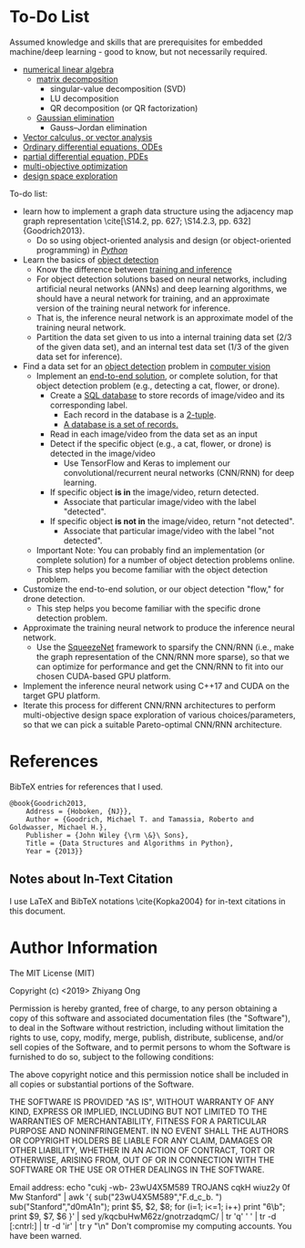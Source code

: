 #	To-Do List



Assumed knowledge and skills that are prerequisites for embedded machine/deep learning - good to know, but not necessarily required.
+ [numerical linear algebra](https://en.wikipedia.org/wiki/Numerical_linear_algebra)
	- [matrix decomposition](https://en.wikipedia.org/wiki/Matrix_decomposition)
		* singular-value decomposition (SVD)
		* LU decomposition
		* QR decomposition (or QR factorization)
	- [Gaussian elimination](https://en.wikipedia.org/wiki/Gaussian_elimination)
		* Gauss–Jordan elimination
+ [Vector calculus, or vector analysis](https://en.wikipedia.org/wiki/Vector_calculus)
+ [Ordinary differential equations, ODEs](https://en.wikipedia.org/wiki/Ordinary_differential_equation)
+ [partial differential equation, PDEs](https://en.wikipedia.org/wiki/Partial_differential_equation)
+ [multi-objective optimization](https://en.wikipedia.org/wiki/Multi-objective_optimization)
+ [design space exploration](https://en.wikipedia.org/wiki/Design_space_exploration)



To-do list:
+ learn how to implement a graph data structure using the adjacency map graph representation \cite[\S14.2, pp. 627; \S14.2.3, pp. 632]{Goodrich2013}.
	- Do so using object-oriented analysis and design (or object-oriented programming) in [*Python*](https://github.com/eda-ricercatore/gulyas-scripts/blob/master/notes/python.md)
+ Learn the basics of [object detection](https://en.wikipedia.org/wiki/Object_detection)
	- Know the difference between [training and inference](https://blogs.nvidia.com/blog/2016/08/22/difference-deep-learning-training-inference-ai/)
	- For object detection solutions based on neural networks, including artificial neural networks (ANNs) and deep learning algorithms, we should have a neural network for training, and an approximate version of the training neural network for inference.
	- That is, the inference neural network is an approximate model of the training neural network.
	- Partition the data set given to us into a internal training data set (2/3 of the given data set), and an internal test data set (1/3 of the given data set for inference).
+ Find a data set for an [object detection](https://en.wikipedia.org/wiki/Object_detection) problem in [computer vision](https://en.wikipedia.org/wiki/Computer_vision)
	- Implement an [end-to-end solution](https://www.techopedia.com/definition/19057/end-to-end-solution-e2es), or complete solution, for that object detection problem (e.g., detecting a cat, flower, or drone).
		* Create a [SQL database](https://en.wikipedia.org/wiki/SQL) to store records of image/video and its corresponding label.
			+ Each record in the database is a [2-tuple](https://en.wikipedia.org/wiki/Tuple).
			+ [A database is a set of records.](https://github.com/eda-ricercatore/gulyas-scripts/blob/master/notes/databases_and_information_systems.md)
		* Read in each image/video from the data set as an input
		* Detect if the specific object (e.g., a cat, flower, or drone) is detected in the image/video
			+ Use TensorFlow and Keras to implement our convolutional/recurrent neural networks (CNN/RNN) for deep learning.
		* If specific object **is in** the image/video, return detected.
			+ Associate that particular image/video with the label "detected".
		* If specific object **is not in** the image/video, return "not detected".
			+ Associate that particular image/video with the label "not detected".
	- Important Note: You can probably find an implementation (or complete solution) for a number of object detection problems online.
	- This step helps you become familiar with the object detection problem.
+ Customize the end-to-end solution, or our object detection "flow," for drone detection.
	- This step helps you become familiar with the specific drone detection problem.
+ Approximate the training neural network to produce the inference neural network.
	- Use the [SqueezeNet](https://en.wikipedia.org/wiki/SqueezeNet) framework to sparsify the CNN/RNN (i.e., make the graph representation of the CNN/RNN more sparse), so that we can optimize for performance and get the CNN/RNN to fit into our chosen CUDA-based GPU platform.
+ Implement the inference neural network using C++17 and CUDA on the target GPU platform.
+ Iterate this process for different CNN/RNN architectures to perform multi-objective design space exploration of various choices/parameters, so that we can pick a suitable Pareto-optimal CNN/RNN architecture.



#	References

BibTeX entries for references that I used.

	@book{Goodrich2013,
		Address = {Hoboken, {NJ}},
		Author = {Goodrich, Michael T. and Tamassia, Roberto and Goldwasser, Michael H.},
		Publisher = {John Wiley {\rm \&}\ Sons},
		Title = {Data Structures and Algorithms in Python},
		Year = {2013}}











##	Notes about In-Text Citation

I use LaTeX and BibTeX notations \cite{Kopka2004} for in-text citations in this document.




#	Author Information

The MIT License (MIT)

Copyright (c) <2019> Zhiyang Ong

Permission is hereby granted, free of charge, to any person obtaining a copy of this software and associated documentation files (the "Software"), to deal in the Software without restriction, including without limitation the rights to use, copy, modify, merge, publish, distribute, sublicense, and/or sell copies of the Software, and to permit persons to whom the Software is furnished to do so, subject to the following conditions:

The above copyright notice and this permission notice shall be included in all copies or substantial portions of the Software.

THE SOFTWARE IS PROVIDED "AS IS", WITHOUT WARRANTY OF ANY KIND, EXPRESS OR IMPLIED, INCLUDING BUT NOT LIMITED TO THE WARRANTIES OF MERCHANTABILITY, FITNESS FOR A PARTICULAR PURPOSE AND NONINFRINGEMENT. IN NO EVENT SHALL THE AUTHORS OR COPYRIGHT HOLDERS BE LIABLE FOR ANY CLAIM, DAMAGES OR OTHER LIABILITY, WHETHER IN AN ACTION OF CONTRACT, TORT OR OTHERWISE, ARISING FROM, OUT OF OR IN CONNECTION WITH THE SOFTWARE OR THE USE OR OTHER DEALINGS IN THE SOFTWARE.

Email address: echo "cukj -wb- 23wU4X5M589 TROJANS cqkH wiuz2y 0f Mw Stanford" | awk '{ sub("23wU4X5M589","F.d_c_b. ") sub("Stanford","d0mA1n"); print $5, $2, $8; for (i=1; i<=1; i++) print "6\b"; print $9, $7, $6 }' | sed y/kqcbuHwM62z/gnotrzadqmC/ | tr 'q' ' ' | tr -d [:cntrl:] | tr -d 'ir' | tr y "\n"		Don't compromise my computing accounts. You have been warned.
